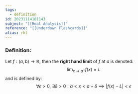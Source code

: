 ```yaml
---
tags:
  - definition
id: 20231114181143
subject: "[[Real Analysis]]"
reference: "[[Underdown Flashcards]]"
alias: rhl
---
```

### Definition:
Let $f: (a,b) \to \mathbb{R}$, then the **right hand limit** of $f$ at $a$ is denoted:
$$ \lim_{ x \to a^+ } f(x) = L $$
and is defined by:
$$ \forall \epsilon > 0,\ \exists \delta >0: a < x < a + \delta \implies |f(x) - L| < \epsilon$$
